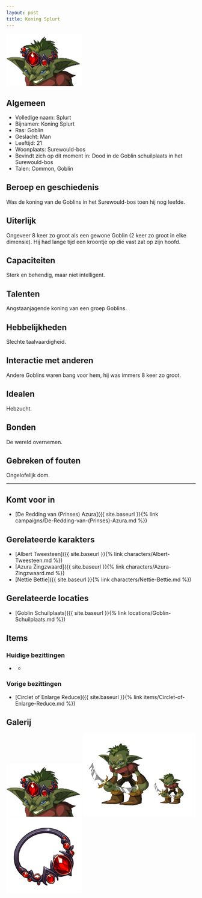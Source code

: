 ```yaml
---
layout: post
title: Koning Splurt
---
```


<img src="../images/Koning Splurt.png" alt="Koning Splurt" width=200>

## Algemeen
* Volledige naam: Splurt
* Bijnamen: Koning Splurt
* Ras: Goblin
* Geslacht: Man
* Leeftijd: 21
* Woonplaats: Surewould-bos
* Bevindt zich op dit moment in: Dood in de Goblin schuilplaats in het Surewould-bos
* Talen: Common, Goblin

## Beroep en geschiedenis
Was de koning van de Goblins in het Surewould-bos toen hij nog leefde.

## Uiterlijk
Ongeveer 8 keer zo groot als een gewone Goblin (2 keer zo groot in elke dimensie). Hij had lange tijd een kroontje op die vast zat op zijn hoofd.

## Capaciteiten
Sterk en behendig, maar niet intelligent.

## Talenten
Angstaanjagende koning van een groep Goblins.

## Hebbelijkheden
Slechte taalvaardigheid.

## Interactie met anderen
Andere Goblins waren bang voor hem, hij was immers 8 keer zo groot.

## Idealen
Hebzucht.

## Bonden
De wereld overnemen.

## Gebreken of fouten
Ongelofelijk dom.

---

## Komt voor in
* [De Redding van (Prinses) Azura]({{ site.baseurl }}{% link campaigns/De-Redding-van-(Prinses)-Azura.md %})

## Gerelateerde karakters
* [Albert Tweesteen]({{ site.baseurl }}{% link characters/Albert-Tweesteen.md %})
* [Azura Zingzwaard]({{ site.baseurl }}{% link characters/Azura-Zingzwaard.md %})
* [Nettie Bettie]({{ site.baseurl }}{% link characters/Nettie-Bettie.md %})

## Gerelateerde locaties
* [Goblin Schuilplaats]({{ site.baseurl }}{% link locations/Goblin-Schuilplaats.md %})

## Items

### Huidige bezittingen
* -

### Vorige bezittingen
* [Circlet of Enlarge Reduce]({{ site.baseurl }}{% link items/Circlet-of-Enlarge-Reduce.md %})

## Galerij
<img src="../images/Koning Splurt.png" alt="Koning Splurt" width=200>

<img src="../images/Koning Splurt Lengte.png" alt="Koning Splurt naast een gewone Goblin" width=300>

<img src="../images/Circlet of Enlarge Reduce.png" alt="Circlet of Enlarge Reduce" width=200>
